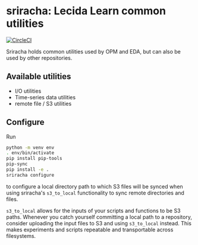 # sriracha: Lecida Learn common utilities

[![CircleCI](https://circleci.com/gh/lecida/sriracha/tree/master.svg?style=svg&circle-token=4cb60b88ea7313cc271d0ebf9b929e04aa5743ef)](https://circleci.com/gh/lecida/sriracha/tree/master)

Sriracha holds common utilities used by OPM and EDA, but can also be used by other repositories.

## Available utilities
* I/O utilities
* Time-series data utilities
* remote file / S3 utilities

## Configure
Run 

```bash
python -m venv env
. env/bin/activate
pip install pip-tools
pip-sync
pip install -e .
sriracha configure
```

to configure a local directory path to which S3 files will be synced when
using sriracha's `s3_to_local` functionality to sync remote directories and
files.

`s3_to_local` allows for the inputs of your scripts and functions to be S3
paths. Whenever you catch yourself committing a local path to a repository,
consider uploading the input files to S3 and using `s3_to_local` instead.
This makes experiments and scripts repeatable and transportable across filesystems.
